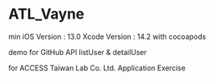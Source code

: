 # ATL_Vayne

min iOS Version : 13.0
Xcode Version : 14.2
with cocoapods

demo for GitHub API
listUser & detailUser

for
ACCESS Taiwan Lab Co. Ltd.
Application Exercise

